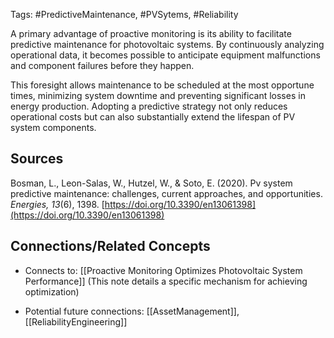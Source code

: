 Tags: #PredictiveMaintenance, #PVSytems, #Reliability

A primary advantage of proactive monitoring is its ability to facilitate predictive maintenance for photovoltaic systems. By continuously analyzing operational data, it becomes possible to anticipate equipment malfunctions and component failures before they happen.

This foresight allows maintenance to be scheduled at the most opportune times, minimizing system downtime and preventing significant losses in energy production. Adopting a predictive strategy not only reduces operational costs but can also substantially extend the lifespan of PV system components.

## Sources

Bosman, L., Leon-Salas, W., Hutzel, W., & Soto, E. (2020). Pv system predictive maintenance: challenges, current approaches, and opportunities. _Energies, 13_(6), 1398. [https://doi.org/10.3390/en13061398](https://doi.org/10.3390/en13061398)

## Connections/Related Concepts

- Connects to: [[Proactive Monitoring Optimizes Photovoltaic System Performance]] (This note details a specific mechanism for achieving optimization)
    
- Potential future connections: [[AssetManagement]], [[ReliabilityEngineering]]